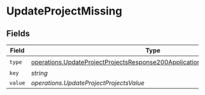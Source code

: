 # UpdateProjectMissing


## Fields

| Field                                                                                                                                                                    | Type                                                                                                                                                                     | Required                                                                                                                                                                 | Description                                                                                                                                                              |
| ------------------------------------------------------------------------------------------------------------------------------------------------------------------------ | ------------------------------------------------------------------------------------------------------------------------------------------------------------------------ | ------------------------------------------------------------------------------------------------------------------------------------------------------------------------ | ------------------------------------------------------------------------------------------------------------------------------------------------------------------------ |
| `type`                                                                                                                                                                   | [operations.UpdateProjectProjectsResponse200ApplicationJSONResponseBodyType](../../models/operations/updateprojectprojectsresponse200applicationjsonresponsebodytype.md) | :heavy_check_mark:                                                                                                                                                       | N/A                                                                                                                                                                      |
| `key`                                                                                                                                                                    | *string*                                                                                                                                                                 | :heavy_minus_sign:                                                                                                                                                       | N/A                                                                                                                                                                      |
| `value`                                                                                                                                                                  | *operations.UpdateProjectProjectsValue*                                                                                                                                  | :heavy_minus_sign:                                                                                                                                                       | N/A                                                                                                                                                                      |